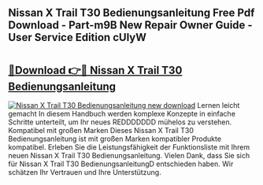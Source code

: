 ## Nissan X Trail T30 Bedienungsanleitung Free Pdf Download - Part-m9B New Repair Owner Guide - User Service Edition cUlyW

# <h2><a href="http://df24yyv.blite.top/?on=Nissan+X+Trail+T30+Bedienungsanleitung">🔗Download 👉🔴 Nissan X Trail T30 Bedienungsanleitung</a></h2>

[![Nissan X Trail T30 Bedienungsanleitung new download](https://i.imgur.com/lujVjoI.png)](http://df24yyv.blite.top/?on=Nissan+X+Trail+T30+Bedienungsanleitung)
Lernen leicht gemacht In diesem Handbuch werden komplexe Konzepte in einfache Schritte unterteilt, um Ihr neues REDDDDDDD mühelos zu verstehen. Kompatibel mit großen Marken Dieses Nissan X Trail T30 Bedienungsanleitung ist mit großen Marken kompatibler Produkte kompatibel. Erleben Sie die Leistungsfähigkeit der Funktionsliste mit Ihrem neuen Nissan X Trail T30 Bedienungsanleitung. Vielen Dank, dass Sie sich für Nissan X Trail T30 BedienungsanleitungD entschieden haben. Wir schätzen Ihr Vertrauen und Ihre Unterstützung.
